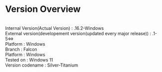 # Version Overview


<br>
Internal Version(Actual Version) : .16.2-Windows
<br>
External version(developement version(updated every major release)) : .1-5<=>
<br>
Platform : Windows
<br>
Branch : Falcon
<br>
Platform : Windows
<br>
Tested on : Windows 11
<br>
Version codename : Silver-Titanium
